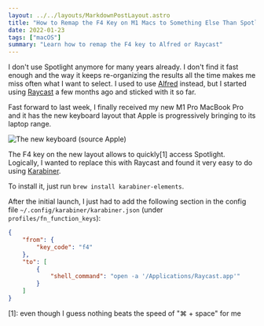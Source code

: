 ```yaml
---
layout: ../../layouts/MarkdownPostLayout.astro
title: "How to Remap the F4 Key on M1 Macs to Something Else Than Spotlight"
date: 2022-01-23
tags: ["macOS"]
summary: "Learn how to remap the F4 key to Alfred or Raycast"
---
```

I don't use Spotlight anymore for many years already. I don't find it fast enough and the way it keeps re-organizing the results all the time makes me miss often what I want to select. I used to use [Alfred](https://www.alfredapp.com) instead, but I started using [Raycast](https://raycast.com) a few months ago and sticked with it so far.

Fast forward to last week, I finally received my new M1 Pro MacBook Pro and it has the new keyboard layout that Apple is progressively bringing to its laptop range.

![The new keyboard (source *Apple*)](/images/2022-01-23-keyboard.png)

The F4 key on the new layout allows to quickly[1] access Spotlight. Logically, I wanted to replace this with Raycast and found it very easy to do using [Karabiner](https://karabiner-elements.pqrs.org).

To install it, just run `brew install karabiner-elements`.

After the initial launch, I just had to add the following section in the config file `~/.config/karabiner/karabiner.json` (under `profiles/fn_function_keys`):

```json
{
    "from": {
        "key_code": "f4"
    },
    "to": [
        {
            "shell_command": "open -a '/Applications/Raycast.app'"
        }
    ]
}
```

[1]: even though I guess nothing beats the speed of "⌘ + space" for me